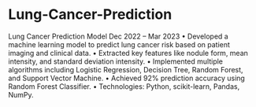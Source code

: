 # Lung-Cancer-Prediction
Lung Cancer Prediction Model
Dec 2022 – Mar 2023
•	Developed a machine learning model to predict lung cancer risk based on patient imaging and clinical data.
•	Extracted key features like nodule form, mean intensity, and standard deviation intensity.
•	Implemented multiple algorithms including Logistic Regression, Decision Tree, Random Forest, and Support Vector Machine.
•	Achieved 92% prediction accuracy using Random Forest Classifier.
•	Technologies: Python, scikit-learn, Pandas, NumPy.
